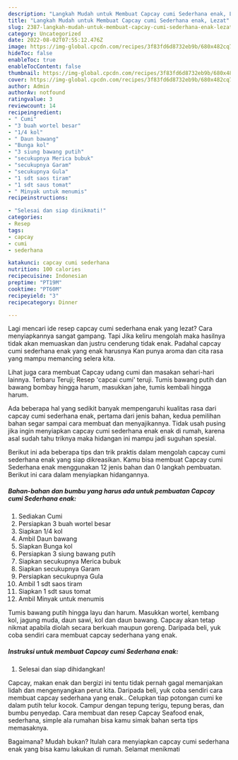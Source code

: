 ```yaml
---
description: "Langkah Mudah untuk Membuat Capcay cumi Sederhana enak, Lezat"
title: "Langkah Mudah untuk Membuat Capcay cumi Sederhana enak, Lezat"
slug: 2387-langkah-mudah-untuk-membuat-capcay-cumi-sederhana-enak-lezat
category: Uncategorized
date: 2022-08-02T07:55:12.476Z
image: https://img-global.cpcdn.com/recipes/3f83fd6d8732eb9b/680x482cq70/capcay-cumi-sederhana-enak-foto-resep-utama.jpg
hideToc: false
enableToc: true
enableTocContent: false
thumbnail: https://img-global.cpcdn.com/recipes/3f83fd6d8732eb9b/680x482cq70/capcay-cumi-sederhana-enak-foto-resep-utama.jpg
cover: https://img-global.cpcdn.com/recipes/3f83fd6d8732eb9b/680x482cq70/capcay-cumi-sederhana-enak-foto-resep-utama.jpg
author: Admin
authorAv: notfound
ratingvalue: 3
reviewcount: 14
recipeingredient:
- " Cumi"
- "3 buah wortel besar"
- "1/4 kol"
- " Daun bawang"
- "Bunga kol"
- "3 siung bawang putih"
- "secukupnya Merica bubuk"
- "secukupnya Garam"
- "secukupnya Gula"
- "1 sdt saos tiram"
- "1 sdt saus tomat"
- " Minyak untuk menumis"
recipeinstructions:

- "Selesai dan siap dinikmati!"
categories:
- Resep
tags:
- capcay
- cumi
- sederhana

katakunci: capcay cumi sederhana 
nutrition: 100 calories
recipecuisine: Indonesian
preptime: "PT19M"
cooktime: "PT60M"
recipeyield: "3"
recipecategory: Dinner

---
```



Lagi mencari ide resep capcay cumi sederhana enak yang lezat? Cara menyiapkannya sangat gampang. Tapi Jika keliru mengolah maka hasilnya tidak akan memuaskan dan justru cenderung tidak enak. Padahal capcay cumi sederhana enak yang enak harusnya Kan punya aroma dan cita rasa yang mampu memancing selera kita.


Lihat juga cara membuat Capcay udang cumi dan masakan sehari-hari lainnya. Terbaru Teruji; Resep &#39;capcai cumi&#39; teruji. Tumis bawang putih dan bawang bombay hingga harum, masukkan jahe, tumis kembali hingga harum.

Ada beberapa hal yang sedikit banyak mempengaruhi kualitas rasa dari capcay cumi sederhana enak, pertama dari jenis bahan, kedua pemilihan bahan segar sampai cara membuat dan menyajikannya. Tidak usah pusing jika ingin menyiapkan capcay cumi sederhana enak enak di rumah, karena asal sudah tahu triknya maka hidangan ini mampu jadi suguhan spesial.


Berikut ini ada beberapa tips dan trik praktis dalam mengolah capcay cumi sederhana enak yang siap dikreasikan. Kamu bisa membuat Capcay cumi Sederhana enak menggunakan 12 jenis bahan dan 0 langkah pembuatan. Berikut ini cara dalam menyiapkan hidangannya.

<!--inarticleads1-->

##### Bahan-bahan dan bumbu yang harus ada untuk pembuatan Capcay cumi Sederhana enak:

1. Sediakan  Cumi
1. Persiapkan 3 buah wortel besar
1. Siapkan 1/4 kol
1. Ambil  Daun bawang
1. Siapkan Bunga kol
1. Persiapkan 3 siung bawang putih
1. Siapkan secukupnya Merica bubuk
1. Siapkan secukupnya Garam
1. Persiapkan secukupnya Gula
1. Ambil 1 sdt saos tiram
1. Siapkan 1 sdt saus tomat
1. Ambil  Minyak untuk menumis


Tumis bawang putih hingga layu dan harum. Masukkan wortel, kembang kol, jagung muda, daun sawi, kol dan daun bawang. Capcay akan tetap nikmat apabila diolah secara berkuah maupun goreng. Daripada beli, yuk coba sendiri cara membuat capcay sederhana yang enak. 

<!--inarticleads2-->

##### Instruksi untuk membuat Capcay cumi Sederhana enak:


1. Selesai dan siap dihidangkan!

Capcay, makan enak dan bergizi ini tentu tidak pernah gagal memanjakan lidah dan mengenyangkan perut kita. Daripada beli, yuk coba sendiri cara membuat capcay sederhana yang enak.. Celupkan tiap potongan cumi ke dalam putih telur kocok. Campur dengan tepung terigu, tepung beras, dan bumbu penyedap. Cara membuat dan resep Capcay Seafood enak, sederhana, simple ala rumahan bisa kamu simak bahan serta tips memasaknya. 

Bagaimana? Mudah bukan? Itulah cara menyiapkan capcay cumi sederhana enak yang bisa kamu lakukan di rumah. Selamat menikmati
